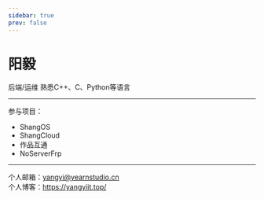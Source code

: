 ```yaml
---
sidebar: true
prev: false
---
```

# 阳毅
后端/运维
熟悉C++、C、Python等语言
***
参与项目：
- ShangOS
- ShangCloud
- 作品互通
- NoServerFrp
***
个人邮箱：yangyi@yearnstudio.cn<br>
个人博客：https://yangyiit.top/